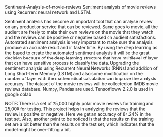 Sentiment-Analysis-of-movie-reviews
Sentiment analysis of movie reviews using Recurrent neural network and LSTM.

Sentiment analysis has become an important tool that can analyse review on any product or service that can be reviewed. Same goes to movie, all the audient are freely to make their own reviews on the movie that they watch and the reviews can be positive or negative based on audient satisfactions. Automated sentiment analysis is very important to make sure the analysis produce an accurate result and in faster time. By using the deep learning as the based to create the automated sentiment analysis it will be the great decision because of the deep learning structure that have multilevel of layer that can have sensitive process to classify the data. Upgrading the sentiment analysis using Recurrent Neural Networks (RNNs) and addition of Long Short-term Memory (LSTM) and also some modification on the number of layer with the mathematical calculation can improve the analysis accuracy. The dataset of the movie reviews will be collected on IMDB movie reviews database. Numpy, Pandas are used. Tensorfloww 2.2.0 is used in google colab

NOTE: There is a set of 25,000 highly polar movie reviews for training and 25,000 for testing. This project helps in analyzing the reviews that the review is positive or negative. Here we get an accuracy of 84.24% in the test set. Also, another point to be noticed is that the results on the training set are a bit better than the results on the test set, which indicates that the model might be over-fitting a bit.
